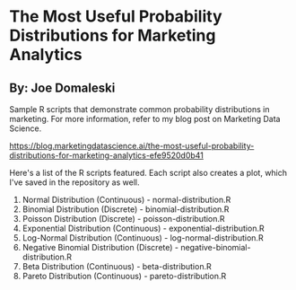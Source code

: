# The Most Useful Probability Distributions for Marketing Analytics
## By: Joe Domaleski

Sample R scripts that demonstrate common probability distributions in marketing. For more information, refer to my blog post on Marketing Data Science. 

https://blog.marketingdatascience.ai/the-most-useful-probability-distributions-for-marketing-analytics-efe9520d0b41

Here's a list of the R scripts featured. Each script also creates a plot, which I've saved in the repository as well.

1.	Normal Distribution (Continuous) - normal-distribution.R
2.	Binomial Distribution (Discrete) - binomial-distribution.R
3.	Poisson Distribution (Discrete) - poisson-distribution.R
4.	Exponential Distribution (Continuous) - exponential-distribution.R
5.	Log-Normal Distribution (Continuous) - log-normal-distribution.R
6.	Negative Binomial Distribution (Discrete) - negative-binomial-distribution.R
7.	Beta Distribution (Continuous) - beta-distribution.R
8.	Pareto Distribution (Continuous) - pareto-distribution.R
